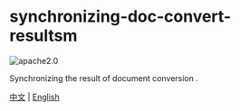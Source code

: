 # synchronizing-doc-convert-resultsm 
![apache2.0](https://img.shields.io/badge/license-apache2.0-orange.svg?style=flat)

Synchronizing the result of document conversion . 

[中文](https://github.com/liumapp/synchronizing-doc-convert-results/blob/master/README_CN.md) | [English](https://github.com/liumapp/simple-sdk-example/blob/master/README.md)




